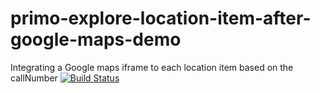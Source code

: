 # primo-explore-location-item-after-google-maps-demo
Integrating a Google maps iframe to each location item based on the callNumber
[![Build Status](https://travis-ci.org/noamamit92/primo-explore-location-item-after-google-maps-demo.svg?branch=master)](https://travis-ci.org/noamamit92/primo-explore-location-item-after-google-maps-demo)
